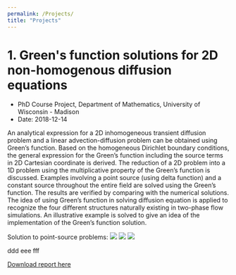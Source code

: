 ```yaml
---
permalink: /Projects/
title: "Projects"
---
```



# 1. Green's function solutions for 2D non-homogenous diffusion equations

- PhD Course Project, Department of Mathematics, University of Wisconsin - Madison
- Date: 2018-12-14

An analytical expression for a 2D inhomogeneous transient diffusion problem and a linear advection-diffusion problem can be obtained using Green’s function. Based on the homogeneous Dirichlet boundary conditions, the general expression for the Green’s function including the source terms in 2D Cartesian coordinate is derived. The reduction of a 2D problem into a 1D problem using the multiplicative property of the Green’s function is discussed. Examples involving a point source (using delta function) and a constant source throughout the entire field are solved using the Green’s function. The results are verified by comparing with the numerical solutions. The idea of using Green’s function in solving diffusion equation is applied to recognize the four different structures naturally existing in two-phase flow simulations. An illustrative example is solved to give an idea of the implementation of the Green’s function solution.


Solution to point-source problems: 
<img src='https://github.com/phxiranter/chiaweikuo.github.io/blob/master/images/point_source.png'>
<img src='https://github.com/phxiranter/chiaweikuo.github.io/blob/master/images/point_source.png'>
<img src='/point_source.png'>

ddd eee fff

[Download report here](https://phxiranter.github.io/chiaweikuo.github.io/files/math703_report.pdf)

